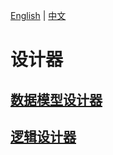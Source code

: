 [English](README.md) | [中文](README_zh_CN.md)

# 设计器

## [数据模型设计器](DataDesigner/README_zh_CN.md)

## [逻辑设计器](LogicDesigner/README_zh_CN.md)